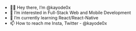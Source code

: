 - 👋🏾 Hey there, I’m @kayode0x
- 👀 I’m interested in Full-Stack Web and Mobile Development
- 🌱 I’m currently learning React/React-Native
- 📫 How to reach me Insta, Twitter - @kayode0x

<!---
kayode0x/kayode0x is a ✨ special ✨ repository because its `README.md` (this file) appears on your GitHub profile.
You can click the Preview link to take a look at your changes.
--->
